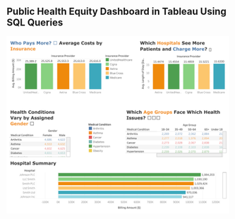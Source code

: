 ## Public Health Equity Dashboard in Tableau Using SQL Queries
<img src = "Public Health Equity Dashboard.png">
